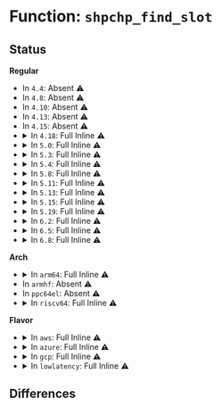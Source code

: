# Function: <code>shpchp_find_slot</code>

## Status
<b>Regular</b>
<ul>
<li>
In <code>4.4</code>: Absent ⚠️
</li>
<li>
In <code>4.8</code>: Absent ⚠️
</li>
<li>
In <code>4.10</code>: Absent ⚠️
</li>
<li>
In <code>4.13</code>: Absent ⚠️
</li>
<li>
In <code>4.15</code>: Absent ⚠️
</li>
<li>
<details>
<summary>In <code>4.18</code>: Full Inline ⚠️</summary>

**Collision:** Unique Static

**Inline:** Full

**Transformation:** False

**Instances:**

```
In drivers/pci/hotplug/shpchp_ctrl.c (ffffffff8153c786)
Location: drivers/pci/hotplug/shpchp.h:213
Inline: True
Inline callers:
  - drivers/pci/hotplug/shpchp_ctrl.c:shpchp_disable_slot
  - drivers/pci/hotplug/shpchp_ctrl.c:shpchp_handle_power_fault
  - drivers/pci/hotplug/shpchp_ctrl.c:shpchp_handle_presence_change
  - drivers/pci/hotplug/shpchp_ctrl.c:shpchp_handle_switch_change
  - drivers/pci/hotplug/shpchp_ctrl.c:shpchp_handle_attention_button
```
</details>
</li>
<li>
<details>
<summary>In <code>5.0</code>: Full Inline ⚠️</summary>

**Collision:** Unique Static

**Inline:** Full

**Transformation:** False

**Instances:**

```
In drivers/pci/hotplug/shpchp_ctrl.c (ffffffff81553b96)
Location: drivers/pci/hotplug/shpchp.h:215
Inline: True
Inline callers:
  - drivers/pci/hotplug/shpchp_ctrl.c:shpchp_disable_slot
  - drivers/pci/hotplug/shpchp_ctrl.c:shpchp_disable_slot
  - drivers/pci/hotplug/shpchp_ctrl.c:shpchp_handle_power_fault
  - drivers/pci/hotplug/shpchp_ctrl.c:shpchp_handle_power_fault
  - drivers/pci/hotplug/shpchp_ctrl.c:shpchp_handle_presence_change
  - drivers/pci/hotplug/shpchp_ctrl.c:shpchp_handle_presence_change
  - drivers/pci/hotplug/shpchp_ctrl.c:shpchp_handle_switch_change
  - drivers/pci/hotplug/shpchp_ctrl.c:shpchp_handle_switch_change
  - drivers/pci/hotplug/shpchp_ctrl.c:shpchp_handle_attention_button
  - drivers/pci/hotplug/shpchp_ctrl.c:shpchp_handle_attention_button
```
</details>
</li>
<li>
<details>
<summary>In <code>5.3</code>: Full Inline ⚠️</summary>

**Collision:** Unique Static

**Inline:** Full

**Transformation:** False

**Instances:**

```
In drivers/pci/hotplug/shpchp_ctrl.c (ffffffff815839e0)
Location: drivers/pci/hotplug/shpchp.h:215
Inline: True
Inline callers:
  - drivers/pci/hotplug/shpchp_ctrl.c:shpchp_disable_slot
  - drivers/pci/hotplug/shpchp_ctrl.c:shpchp_disable_slot
  - drivers/pci/hotplug/shpchp_ctrl.c:shpchp_handle_power_fault
  - drivers/pci/hotplug/shpchp_ctrl.c:shpchp_handle_power_fault
  - drivers/pci/hotplug/shpchp_ctrl.c:shpchp_handle_presence_change
  - drivers/pci/hotplug/shpchp_ctrl.c:shpchp_handle_presence_change
  - drivers/pci/hotplug/shpchp_ctrl.c:shpchp_handle_switch_change
  - drivers/pci/hotplug/shpchp_ctrl.c:shpchp_handle_switch_change
  - drivers/pci/hotplug/shpchp_ctrl.c:shpchp_handle_attention_button
  - drivers/pci/hotplug/shpchp_ctrl.c:shpchp_handle_attention_button
```
</details>
</li>
<li>
<details>
<summary>In <code>5.4</code>: Full Inline ⚠️</summary>

**Collision:** Unique Static

**Inline:** Full

**Transformation:** False

**Instances:**

```
In drivers/pci/hotplug/shpchp_ctrl.c (ffffffff815a53c0)
Location: drivers/pci/hotplug/shpchp.h:215
Inline: True
Inline callers:
  - drivers/pci/hotplug/shpchp_ctrl.c:shpchp_disable_slot
  - drivers/pci/hotplug/shpchp_ctrl.c:shpchp_disable_slot
  - drivers/pci/hotplug/shpchp_ctrl.c:shpchp_handle_power_fault
  - drivers/pci/hotplug/shpchp_ctrl.c:shpchp_handle_power_fault
  - drivers/pci/hotplug/shpchp_ctrl.c:shpchp_handle_presence_change
  - drivers/pci/hotplug/shpchp_ctrl.c:shpchp_handle_presence_change
  - drivers/pci/hotplug/shpchp_ctrl.c:shpchp_handle_switch_change
  - drivers/pci/hotplug/shpchp_ctrl.c:shpchp_handle_switch_change
  - drivers/pci/hotplug/shpchp_ctrl.c:shpchp_handle_attention_button
  - drivers/pci/hotplug/shpchp_ctrl.c:shpchp_handle_attention_button
```
</details>
</li>
<li>
<details>
<summary>In <code>5.8</code>: Full Inline ⚠️</summary>

**Collision:** Unique Static

**Inline:** Full

**Transformation:** False

**Instances:**

```
In drivers/pci/hotplug/shpchp_ctrl.c (ffffffff8164e50e)
Location: drivers/pci/hotplug/shpchp.h:215
Inline: True
Inline callers:
  - drivers/pci/hotplug/shpchp_ctrl.c:remove_board
  - drivers/pci/hotplug/shpchp_ctrl.c:remove_board
  - drivers/pci/hotplug/shpchp_ctrl.c:shpchp_handle_power_fault
  - drivers/pci/hotplug/shpchp_ctrl.c:shpchp_handle_power_fault
  - drivers/pci/hotplug/shpchp_ctrl.c:shpchp_handle_presence_change
  - drivers/pci/hotplug/shpchp_ctrl.c:shpchp_handle_presence_change
  - drivers/pci/hotplug/shpchp_ctrl.c:shpchp_handle_switch_change
  - drivers/pci/hotplug/shpchp_ctrl.c:shpchp_handle_switch_change
  - drivers/pci/hotplug/shpchp_ctrl.c:shpchp_handle_attention_button
  - drivers/pci/hotplug/shpchp_ctrl.c:shpchp_handle_attention_button
```
</details>
</li>
<li>
<details>
<summary>In <code>5.11</code>: Full Inline ⚠️</summary>

**Collision:** Unique Static

**Inline:** Full

**Transformation:** False

**Instances:**

```
In drivers/pci/hotplug/shpchp_ctrl.c (ffffffff8167247e)
Location: drivers/pci/hotplug/shpchp.h:215
Inline: True
Inline callers:
  - drivers/pci/hotplug/shpchp_ctrl.c:remove_board
  - drivers/pci/hotplug/shpchp_ctrl.c:remove_board
  - drivers/pci/hotplug/shpchp_ctrl.c:shpchp_handle_power_fault
  - drivers/pci/hotplug/shpchp_ctrl.c:shpchp_handle_power_fault
  - drivers/pci/hotplug/shpchp_ctrl.c:shpchp_handle_presence_change
  - drivers/pci/hotplug/shpchp_ctrl.c:shpchp_handle_presence_change
  - drivers/pci/hotplug/shpchp_ctrl.c:shpchp_handle_switch_change
  - drivers/pci/hotplug/shpchp_ctrl.c:shpchp_handle_switch_change
  - drivers/pci/hotplug/shpchp_ctrl.c:shpchp_handle_attention_button
  - drivers/pci/hotplug/shpchp_ctrl.c:shpchp_handle_attention_button
```
</details>
</li>
<li>
<details>
<summary>In <code>5.13</code>: Full Inline ⚠️</summary>

**Collision:** Unique Static

**Inline:** Full

**Transformation:** False

**Instances:**

```
In drivers/pci/hotplug/shpchp_ctrl.c (ffffffff816549c5)
Location: drivers/pci/hotplug/shpchp.h:215
Inline: True
Inline callers:
  - drivers/pci/hotplug/shpchp_ctrl.c:shpchp_disable_slot
  - drivers/pci/hotplug/shpchp_ctrl.c:shpchp_disable_slot
  - drivers/pci/hotplug/shpchp_ctrl.c:shpchp_handle_power_fault
  - drivers/pci/hotplug/shpchp_ctrl.c:shpchp_handle_power_fault
  - drivers/pci/hotplug/shpchp_ctrl.c:shpchp_handle_presence_change
  - drivers/pci/hotplug/shpchp_ctrl.c:shpchp_handle_presence_change
  - drivers/pci/hotplug/shpchp_ctrl.c:shpchp_handle_switch_change
  - drivers/pci/hotplug/shpchp_ctrl.c:shpchp_handle_switch_change
  - drivers/pci/hotplug/shpchp_ctrl.c:shpchp_handle_attention_button
  - drivers/pci/hotplug/shpchp_ctrl.c:shpchp_handle_attention_button
```
</details>
</li>
<li>
<details>
<summary>In <code>5.15</code>: Full Inline ⚠️</summary>

**Collision:** Unique Static

**Inline:** Full

**Transformation:** False

**Instances:**

```
In drivers/pci/hotplug/shpchp_ctrl.c (ffffffff816c6885)
Location: drivers/pci/hotplug/shpchp.h:215
Inline: True
Inline callers:
  - drivers/pci/hotplug/shpchp_ctrl.c:shpchp_disable_slot
  - drivers/pci/hotplug/shpchp_ctrl.c:shpchp_disable_slot
  - drivers/pci/hotplug/shpchp_ctrl.c:shpchp_handle_power_fault
  - drivers/pci/hotplug/shpchp_ctrl.c:shpchp_handle_power_fault
  - drivers/pci/hotplug/shpchp_ctrl.c:shpchp_handle_presence_change
  - drivers/pci/hotplug/shpchp_ctrl.c:shpchp_handle_presence_change
  - drivers/pci/hotplug/shpchp_ctrl.c:shpchp_handle_switch_change
  - drivers/pci/hotplug/shpchp_ctrl.c:shpchp_handle_switch_change
  - drivers/pci/hotplug/shpchp_ctrl.c:shpchp_handle_attention_button
  - drivers/pci/hotplug/shpchp_ctrl.c:shpchp_handle_attention_button
```
</details>
</li>
<li>
<details>
<summary>In <code>5.19</code>: Full Inline ⚠️</summary>

**Collision:** Unique Static

**Inline:** Full

**Transformation:** False

**Instances:**

```
In drivers/pci/hotplug/shpchp_ctrl.c (ffffffff817ec7f5)
Location: drivers/pci/hotplug/shpchp.h:215
Inline: True
Inline callers:
  - drivers/pci/hotplug/shpchp_ctrl.c:shpchp_disable_slot
  - drivers/pci/hotplug/shpchp_ctrl.c:shpchp_disable_slot
  - drivers/pci/hotplug/shpchp_ctrl.c:shpchp_handle_power_fault
  - drivers/pci/hotplug/shpchp_ctrl.c:shpchp_handle_power_fault
  - drivers/pci/hotplug/shpchp_ctrl.c:shpchp_handle_presence_change
  - drivers/pci/hotplug/shpchp_ctrl.c:shpchp_handle_presence_change
  - drivers/pci/hotplug/shpchp_ctrl.c:shpchp_handle_switch_change
  - drivers/pci/hotplug/shpchp_ctrl.c:shpchp_handle_switch_change
  - drivers/pci/hotplug/shpchp_ctrl.c:shpchp_handle_attention_button
  - drivers/pci/hotplug/shpchp_ctrl.c:shpchp_handle_attention_button
```
</details>
</li>
<li>
<details>
<summary>In <code>6.2</code>: Full Inline ⚠️</summary>

**Collision:** Unique Static

**Inline:** Full

**Transformation:** False

**Instances:**

```
In drivers/pci/hotplug/shpchp_ctrl.c (ffffffff819134cb)
Location: drivers/pci/hotplug/shpchp.h:215
Inline: True
Inline callers:
  - drivers/pci/hotplug/shpchp_ctrl.c:shpchp_disable_slot
  - drivers/pci/hotplug/shpchp_ctrl.c:shpchp_disable_slot
  - drivers/pci/hotplug/shpchp_ctrl.c:shpchp_handle_power_fault
  - drivers/pci/hotplug/shpchp_ctrl.c:shpchp_handle_power_fault
  - drivers/pci/hotplug/shpchp_ctrl.c:shpchp_handle_presence_change
  - drivers/pci/hotplug/shpchp_ctrl.c:shpchp_handle_presence_change
  - drivers/pci/hotplug/shpchp_ctrl.c:shpchp_handle_switch_change
  - drivers/pci/hotplug/shpchp_ctrl.c:shpchp_handle_switch_change
  - drivers/pci/hotplug/shpchp_ctrl.c:shpchp_handle_attention_button
  - drivers/pci/hotplug/shpchp_ctrl.c:shpchp_handle_attention_button
```
</details>
</li>
<li>
<details>
<summary>In <code>6.5</code>: Full Inline ⚠️</summary>

**Collision:** Unique Static

**Inline:** Full

**Transformation:** False

**Instances:**

```
In drivers/pci/hotplug/shpchp_ctrl.c (ffffffff81956b3b)
Location: drivers/pci/hotplug/shpchp.h:215
Inline: True
Inline callers:
  - drivers/pci/hotplug/shpchp_ctrl.c:shpchp_disable_slot
  - drivers/pci/hotplug/shpchp_ctrl.c:shpchp_disable_slot
  - drivers/pci/hotplug/shpchp_ctrl.c:shpchp_handle_power_fault
  - drivers/pci/hotplug/shpchp_ctrl.c:shpchp_handle_power_fault
  - drivers/pci/hotplug/shpchp_ctrl.c:shpchp_handle_presence_change
  - drivers/pci/hotplug/shpchp_ctrl.c:shpchp_handle_presence_change
  - drivers/pci/hotplug/shpchp_ctrl.c:shpchp_handle_switch_change
  - drivers/pci/hotplug/shpchp_ctrl.c:shpchp_handle_switch_change
  - drivers/pci/hotplug/shpchp_ctrl.c:shpchp_handle_attention_button
  - drivers/pci/hotplug/shpchp_ctrl.c:shpchp_handle_attention_button
```
</details>
</li>
<li>
<details>
<summary>In <code>6.8</code>: Full Inline ⚠️</summary>

**Collision:** Unique Static

**Inline:** Full

**Transformation:** False

**Instances:**

```
In drivers/pci/hotplug/shpchp_ctrl.c (ffffffff819a005b)
Location: drivers/pci/hotplug/shpchp.h:215
Inline: True
Inline callers:
  - drivers/pci/hotplug/shpchp_ctrl.c:shpchp_disable_slot
  - drivers/pci/hotplug/shpchp_ctrl.c:shpchp_disable_slot
  - drivers/pci/hotplug/shpchp_ctrl.c:shpchp_handle_power_fault
  - drivers/pci/hotplug/shpchp_ctrl.c:shpchp_handle_power_fault
  - drivers/pci/hotplug/shpchp_ctrl.c:shpchp_handle_presence_change
  - drivers/pci/hotplug/shpchp_ctrl.c:shpchp_handle_presence_change
  - drivers/pci/hotplug/shpchp_ctrl.c:shpchp_handle_switch_change
  - drivers/pci/hotplug/shpchp_ctrl.c:shpchp_handle_switch_change
  - drivers/pci/hotplug/shpchp_ctrl.c:shpchp_handle_attention_button
  - drivers/pci/hotplug/shpchp_ctrl.c:shpchp_handle_attention_button
```
</details>
</li>
</ul>
<b>Arch</b>
<ul>
<li>
<details>
<summary>In <code>arm64</code>: Full Inline ⚠️</summary>

**Collision:** Unique Static

**Inline:** Full

**Transformation:** False

**Instances:**

```
In drivers/pci/hotplug/shpchp_ctrl.c (ffff80001070e110)
Location: drivers/pci/hotplug/shpchp.h:215
Inline: True
Inline callers:
  - drivers/pci/hotplug/shpchp_ctrl.c:shpchp_disable_slot
  - drivers/pci/hotplug/shpchp_ctrl.c:shpchp_disable_slot
  - drivers/pci/hotplug/shpchp_ctrl.c:shpchp_handle_power_fault
  - drivers/pci/hotplug/shpchp_ctrl.c:shpchp_handle_power_fault
  - drivers/pci/hotplug/shpchp_ctrl.c:shpchp_handle_presence_change
  - drivers/pci/hotplug/shpchp_ctrl.c:shpchp_handle_presence_change
  - drivers/pci/hotplug/shpchp_ctrl.c:shpchp_handle_switch_change
  - drivers/pci/hotplug/shpchp_ctrl.c:shpchp_handle_switch_change
  - drivers/pci/hotplug/shpchp_ctrl.c:shpchp_handle_attention_button
  - drivers/pci/hotplug/shpchp_ctrl.c:shpchp_handle_attention_button
```
</details>
</li>
<li>
In <code>armhf</code>: Absent ⚠️
</li>
<li>
In <code>ppc64el</code>: Absent ⚠️
</li>
<li>
<details>
<summary>In <code>riscv64</code>: Full Inline ⚠️</summary>

**Collision:** Unique Static

**Inline:** Full

**Transformation:** False

**Instances:**

```
In drivers/pci/hotplug/shpchp_ctrl.c (ffffffe0004da69e)
Location: drivers/pci/hotplug/shpchp.h:215
Inline: True
Inline callers:
  - drivers/pci/hotplug/shpchp_ctrl.c:shpchp_disable_slot
  - drivers/pci/hotplug/shpchp_ctrl.c:shpchp_disable_slot
  - drivers/pci/hotplug/shpchp_ctrl.c:shpchp_handle_power_fault
  - drivers/pci/hotplug/shpchp_ctrl.c:shpchp_handle_power_fault
  - drivers/pci/hotplug/shpchp_ctrl.c:shpchp_handle_presence_change
  - drivers/pci/hotplug/shpchp_ctrl.c:shpchp_handle_presence_change
  - drivers/pci/hotplug/shpchp_ctrl.c:shpchp_handle_switch_change
  - drivers/pci/hotplug/shpchp_ctrl.c:shpchp_handle_switch_change
  - drivers/pci/hotplug/shpchp_ctrl.c:shpchp_handle_attention_button
  - drivers/pci/hotplug/shpchp_ctrl.c:shpchp_handle_attention_button
```
</details>
</li>
</ul>
<b>Flavor</b>
<ul>
<li>
<details>
<summary>In <code>aws</code>: Full Inline ⚠️</summary>

**Collision:** Unique Static

**Inline:** Full

**Transformation:** False

**Instances:**

```
In drivers/pci/hotplug/shpchp_ctrl.c (ffffffff81598bd0)
Location: drivers/pci/hotplug/shpchp.h:215
Inline: True
Inline callers:
  - drivers/pci/hotplug/shpchp_ctrl.c:shpchp_disable_slot
  - drivers/pci/hotplug/shpchp_ctrl.c:shpchp_disable_slot
  - drivers/pci/hotplug/shpchp_ctrl.c:shpchp_handle_power_fault
  - drivers/pci/hotplug/shpchp_ctrl.c:shpchp_handle_power_fault
  - drivers/pci/hotplug/shpchp_ctrl.c:shpchp_handle_presence_change
  - drivers/pci/hotplug/shpchp_ctrl.c:shpchp_handle_presence_change
  - drivers/pci/hotplug/shpchp_ctrl.c:shpchp_handle_switch_change
  - drivers/pci/hotplug/shpchp_ctrl.c:shpchp_handle_switch_change
  - drivers/pci/hotplug/shpchp_ctrl.c:shpchp_handle_attention_button
  - drivers/pci/hotplug/shpchp_ctrl.c:shpchp_handle_attention_button
```
</details>
</li>
<li>
<details>
<summary>In <code>azure</code>: Full Inline ⚠️</summary>

**Collision:** Unique Static

**Inline:** Full

**Transformation:** False

**Instances:**

```
In drivers/pci/hotplug/shpchp_ctrl.c (ffffffff81587d60)
Location: drivers/pci/hotplug/shpchp.h:215
Inline: True
Inline callers:
  - drivers/pci/hotplug/shpchp_ctrl.c:shpchp_disable_slot
  - drivers/pci/hotplug/shpchp_ctrl.c:shpchp_disable_slot
  - drivers/pci/hotplug/shpchp_ctrl.c:shpchp_handle_power_fault
  - drivers/pci/hotplug/shpchp_ctrl.c:shpchp_handle_power_fault
  - drivers/pci/hotplug/shpchp_ctrl.c:shpchp_handle_presence_change
  - drivers/pci/hotplug/shpchp_ctrl.c:shpchp_handle_presence_change
  - drivers/pci/hotplug/shpchp_ctrl.c:shpchp_handle_switch_change
  - drivers/pci/hotplug/shpchp_ctrl.c:shpchp_handle_switch_change
  - drivers/pci/hotplug/shpchp_ctrl.c:shpchp_handle_attention_button
  - drivers/pci/hotplug/shpchp_ctrl.c:shpchp_handle_attention_button
```
</details>
</li>
<li>
<details>
<summary>In <code>gcp</code>: Full Inline ⚠️</summary>

**Collision:** Unique Static

**Inline:** Full

**Transformation:** False

**Instances:**

```
In drivers/pci/hotplug/shpchp_ctrl.c (ffffffff81599110)
Location: drivers/pci/hotplug/shpchp.h:215
Inline: True
Inline callers:
  - drivers/pci/hotplug/shpchp_ctrl.c:shpchp_disable_slot
  - drivers/pci/hotplug/shpchp_ctrl.c:shpchp_disable_slot
  - drivers/pci/hotplug/shpchp_ctrl.c:shpchp_handle_power_fault
  - drivers/pci/hotplug/shpchp_ctrl.c:shpchp_handle_power_fault
  - drivers/pci/hotplug/shpchp_ctrl.c:shpchp_handle_presence_change
  - drivers/pci/hotplug/shpchp_ctrl.c:shpchp_handle_presence_change
  - drivers/pci/hotplug/shpchp_ctrl.c:shpchp_handle_switch_change
  - drivers/pci/hotplug/shpchp_ctrl.c:shpchp_handle_switch_change
  - drivers/pci/hotplug/shpchp_ctrl.c:shpchp_handle_attention_button
  - drivers/pci/hotplug/shpchp_ctrl.c:shpchp_handle_attention_button
```
</details>
</li>
<li>
<details>
<summary>In <code>lowlatency</code>: Full Inline ⚠️</summary>

**Collision:** Unique Static

**Inline:** Full

**Transformation:** False

**Instances:**

```
In drivers/pci/hotplug/shpchp_ctrl.c (ffffffff815b3550)
Location: drivers/pci/hotplug/shpchp.h:215
Inline: True
Inline callers:
  - drivers/pci/hotplug/shpchp_ctrl.c:shpchp_disable_slot
  - drivers/pci/hotplug/shpchp_ctrl.c:shpchp_disable_slot
  - drivers/pci/hotplug/shpchp_ctrl.c:shpchp_handle_power_fault
  - drivers/pci/hotplug/shpchp_ctrl.c:shpchp_handle_power_fault
  - drivers/pci/hotplug/shpchp_ctrl.c:shpchp_handle_presence_change
  - drivers/pci/hotplug/shpchp_ctrl.c:shpchp_handle_presence_change
  - drivers/pci/hotplug/shpchp_ctrl.c:shpchp_handle_switch_change
  - drivers/pci/hotplug/shpchp_ctrl.c:shpchp_handle_switch_change
  - drivers/pci/hotplug/shpchp_ctrl.c:shpchp_handle_attention_button
  - drivers/pci/hotplug/shpchp_ctrl.c:shpchp_handle_attention_button
```
</details>
</li>
</ul>

## Differences

